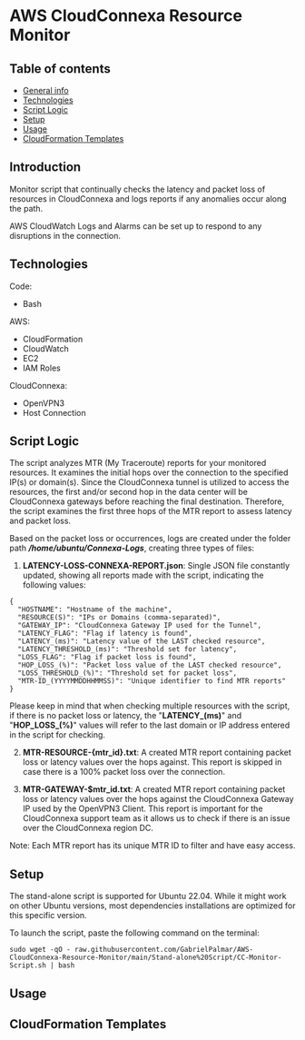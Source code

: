 # AWS CloudConnexa Resource Monitor

## Table of contents
* [General info](#introduction)
* [Technologies](#technologies)
* [Script Logic](#script-logic)
* [Setup](#setup)
* [Usage](#usage)
* [CloudFormation Templates](#cloudformation-templates)

## Introduction
Monitor script that continually checks the latency and packet loss of resources in CloudConnexa and logs reports if any anomalies occur along the path.

AWS CloudWatch Logs and Alarms can be set up to respond to any disruptions in the connection.
	
## Technologies
Code:
- Bash
  
AWS:
- CloudFormation
- CloudWatch
- EC2
- IAM Roles

CloudConnexa:
- OpenVPN3
- Host Connection

## Script Logic
The script analyzes MTR (My Traceroute) reports for your monitored resources. It examines the initial hops over the connection to the specified IP(s) or domain(s). Since the CloudConnexa tunnel is utilized to access the resources, the first and/or second hop in the data center will be CloudConnexa gateways before reaching the final destination. Therefore, the script examines the first three hops of the MTR report to assess latency and packet loss.

Based on the packet loss or occurrences, logs are created under the folder path ***/home/ubuntu/Connexa-Logs***, creating three types of files:

1. **LATENCY-LOSS-CONNEXA-REPORT.json**: Single JSON file constantly updated, showing all reports made with the script, indicating the following values:
```
{
  "HOSTNAME": "Hostname of the machine",
  "RESOURCE(S)": "IPs or Domains (comma-separated)",
  "GATEWAY_IP": "CloudConnexa Gateway IP used for the Tunnel",
  "LATENCY_FLAG": "Flag if latency is found",
  "LATENCY_(ms)": "Latency value of the LAST checked resource",
  "LATENCY_THRESHOLD_(ms)": "Threshold set for latency",
  "LOSS_FLAG": "Flag if packet loss is found",
  "HOP_LOSS_(%)": "Packet loss value of the LAST checked resource",
  "LOSS_THRESHOLD_(%)": "Threshold set for packet loss",
  "MTR-ID_(YYYYMMDDHHMMSS)": "Unique identifier to find MTR reports"
}
```
Please keep in mind that when checking multiple resources with the script, if there is no packet loss or latency, the "**LATENCY_(ms)**" and "**HOP_LOSS_(%)**" values will refer to the last domain or IP address entered in the script for checking.

2. **MTR-RESOURCE-{mtr_id}.txt**: A created MTR report containing packet loss or latency values over the hops against. This report is skipped in case there is a 100% packet loss over the connection.

3. **MTR-GATEWAY-$mtr_id.txt**: A created MTR report containing packet loss or latency values over the hops against the CloudConnexa Gateway IP used by the OpenVPN3 Client. This report is important for the CloudConnexa support team as it allows us to check if there is an issue over the CloudConnexa region DC.

Note: Each MTR report has its unique MTR ID to filter and have easy access.

## Setup
The stand-alone script is supported for Ubuntu 22.04. While it might work on other Ubuntu versions, most dependencies installations are optimized for this specific version.

To launch the script, paste the following command on the terminal:

```
sudo wget -qO - raw.githubusercontent.com/GabrielPalmar/AWS-CloudConnexa-Resource-Monitor/main/Stand-alone%20Script/CC-Monitor-Script.sh | bash
```

## Usage

## CloudFormation Templates
